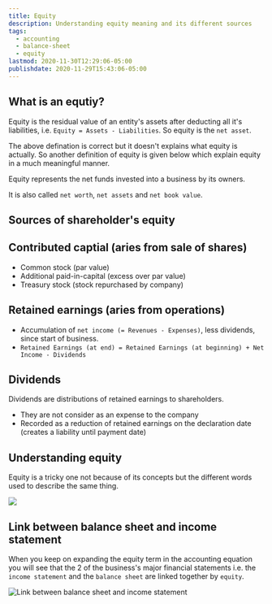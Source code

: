 ```yaml
---
title: Equity
description: Understanding equity meaning and its different sources
tags:
  - accounting
  - balance-sheet
  - equity
lastmod: 2020-11-30T12:29:06-05:00
publishdate: 2020-11-29T15:43:06-05:00
---
```


## What is an equtiy?

Equity is the residual value of an entity's assets after deducting all it's liabilities, i.e. `Equity = Assets - Liabilities`. So equity is the `net asset`.

The above defination is correct but it doesn't explains what equity is actually. So another definition of equity is given below which explain equity in a much meaningful manner.

Equity represents the net funds invested into a business by its owners.

It is also called `net worth`, `net assets` and `net book value`.

## Sources of shareholder's equity

## Contributed captial (aries from sale of shares)

- Common stock (par value)
- Additional paid-in-capital (excess over par value)
- Treasury stock (stock repurchased by company)

## Retained earnings (aries from operations)

- Accumulation of `net income (= Revenues - Expenses)`, less dividends, since start of business.
- `Retained Earnings (at end) = Retained Earnings (at beginning) + Net Income - Dividends`

## Dividends

Dividends are distributions of retained earnings to shareholders.

- They are not consider as an expense to the company
- Recorded as a reduction of retained earnings on the declaration date (creates a liability until payment date)

## Understanding equity

Equity is a tricky one not because of its concepts but the different words used to describe the same thing.

![](./images/accounting/equity/img1.png)

## Link between balance sheet and income statement

When you keep on expanding the equity term in the accounting equation you will see that the 2 of the business's major financial statements i.e. the `income statement` and the `balance sheet` are linked together by `equity`.

![Link between balance sheet and income statement](./images/accounting/equity/img2.png)
